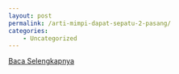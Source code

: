 ```yaml
---
layout: post
permalink: /arti-mimpi-dapat-sepatu-2-pasang/
categories:
    - Uncategorized
---
```


[Baca Selengkapnya](/09)